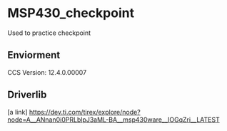 # MSP430_checkpoint
Used to practice checkpoint 
## Enviorment
CCS  Version: 12.4.0.00007 

## Driverlib

[a link] https://dev.ti.com/tirex/explore/node?node=A__ANnan0i0PRLblpJ3aML-BA__msp430ware__IOGqZri__LATEST 
